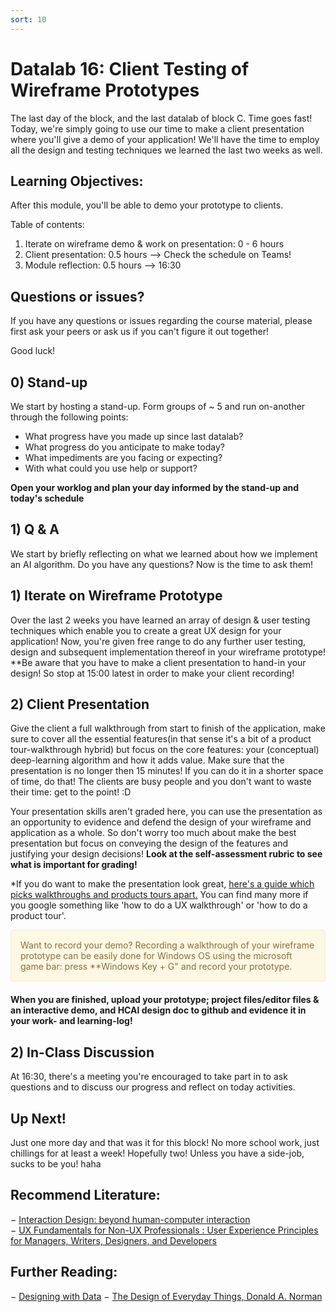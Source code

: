 ```yaml
---
sort: 10
---
```


# Datalab 16: Client Testing of Wireframe Prototypes
The last day of the block, and the last datalab of block C. Time goes fast! Today, we're simply going to use our time to make a client presentation where you'll give a demo of your application! We'll have the time to employ all the design and testing techniques we learned the last two weeks as well.

## Learning Objectives:
After this module, you'll be able to demo your prototype to clients.


Table of contents:
1. Iterate on wireframe demo & work on presentation: 0 - 6 hours
2. Client presentation: 0.5 hours --> Check the schedule on Teams!
3. Module reflection: 0.5 hours --> 16:30




## Questions or issues?
If you have any questions or issues regarding the course material, please first ask your peers or ask us if you can't figure it out together!

Good luck!

## 0) Stand-up
We start by hosting a stand-up. Form groups of ~ 5 and run on-another through the following points:
- What progress have you made up since last datalab?
- What progress do you anticipate to make today?
- What impediments are you facing or expecting?
- With what could you use help or support?

**Open your worklog and plan your day informed by the stand-up and today's schedule**

## 1) Q & A
We start by briefly reflecting on what we learned about how we implement an AI algorithm. Do you have any questions? Now is the time to ask them!

## 1) Iterate on Wireframe Prototype
Over the last 2 weeks you have learned an array of design & user testing techniques which enable you to create a great UX design for your application! Now, you're given free range to do any further user testing, design and subsequent implementation thereof in your wireframe prototype!
**Be aware that you have to make a client presentation to hand-in your design! So stop at 15:00 latest in order to make your client recording!

## 2) Client Presentation
Give the client a full walkthrough from start to finish of the application, make sure to cover all the essential features(in that sense it's a bit of a product tour-walkthrough hybrid) but focus on the core features: your (conceptual) deep-learning algorithm and how it adds value. Make sure that the presentation is no longer then 15 minutes! If you can do it in a shorter space of time, do that! The clients are busy people and you don't want to waste their time: get to the point! :D

Your presentation skills aren't graded here, you can use the presentation as an opportunity to evidence and defend the design of your wireframe and application as a whole. So don't worry too much about make the best presentation but focus on conveying the design of the features and justifying your design decisions! **Look at the self-assessment rubric to see what is important for grading!**

*If you do want to make the presentation look great, [here's a guide which picks walkthroughs and products tours apart.](https://www.appcues.com/blog/product-tours-walkthroughs-ultimate-guide) You can find many more if you google something like 'how to do a UX walkthrough' or 'how to do a product tour'.

<div style="padding: 15px; border: 1px solid transparent; border-color: transparent; margin-bottom: 20px; border-radius: 4px; color: #8a6d3b;; background-color: #fcf8e3; border-color: #faebcc;">
Want to record your demo? Recording a walkthrough of your wireframe prototype can be easily done for Windows OS using the microsoft game bar: press **Windows Key + G" and record your prototype.
 </div>

**When you are finished, upload your prototype; project files/editor files & an interactive demo, and HCAI design doc to github and evidence it in your work- and learning-log!**


## 2) In-Class Discussion
At 16:30, there's a meeting you're encouraged to take part in to ask questions and to discuss our progress and reflect on today activities.

## Up Next!
Just one more day and that was it for this block! No more school work, just chillings for at least a week! Hopefully two! Unless you have a side-job, sucks to be you! haha


## Recommend Literature:
−	[Interaction Design: beyond human-computer interaction](https://login.proxy1.dom1.nhtv.nl/login?url=https://search.ebscohost.com/login.aspx?direct=true&db=cat01829a&AN=buas.303541695&site=eds-live)   
−	[UX Fundamentals for Non-UX Professionals : User Experience Principles for Managers, Writers, Designers, and Developers](https://login.proxy1.dom1.nhtv.nl/login?url=https://search.ebscohost.com/login.aspx?direct=true&db=edsebk&AN=1892077&site=eds-live)

## Further Reading:
−	[Designing with Data](http://shop.oreilly.com/product/0636920026228.do)
−	[The Design of Everyday Things, Donald A. Norman](https://login.proxy1.dom1.nhtv.nl/login?url=https://search.ebscohost.com/login.aspx?direct=true&db=cat01829a&AN=buas.393706974&site=eds-live)
